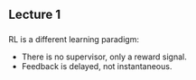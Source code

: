 ## Lecture 1
### 
RL is a different learning paradigm: 
- There is no supervisor, only a reward signal. 
- Feedback is delayed, not instantaneous.
